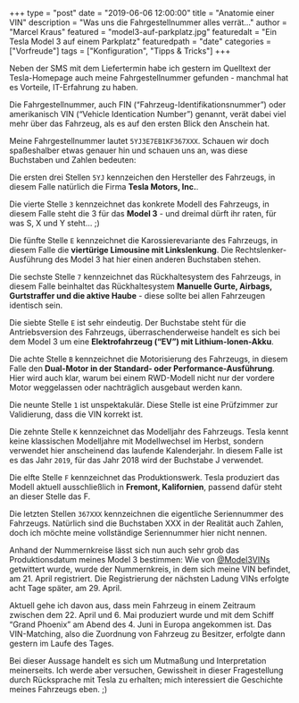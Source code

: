 +++
type = "post"
date = "2019-06-06 12:00:00"
title = "Anatomie einer VIN"
description = "Was uns die Fahrgestellnummer alles verrät…"
author = "Marcel Kraus"
featured = "model3-auf-parkplatz.jpg"
featuredalt = "Ein Tesla Model 3 auf einem Parkplatz"
featuredpath = "date"
categories = ["Vorfreude"]
tags = ["Konfiguration", "Tipps & Tricks"]
+++

Neben der SMS mit dem Liefertermin habe ich gestern im Quelltext der Tesla-Homepage auch meine Fahrgestellnummer gefunden - manchmal hat es Vorteile, IT-Erfahrung zu haben.

Die Fahrgestellnummer, auch FIN (“Fahrzeug-Identifikationsnummer”) oder amerikanisch VIN (“Vehicle Identication Number”) genannt, verät dabei viel mehr über das Fahrzeug, als es auf den ersten Blick den Anschein hat.

Meine Fahrgestellnummer lautet `5YJ3E7EB1KF367XXX`. Schauen wir doch spaßeshalber etwas genauer hin und schauen uns an, was diese Buchstaben und Zahlen bedeuten:

Die ersten drei Stellen `5YJ` kennzeichen den Hersteller des Fahrzeugs, in diesem Falle natürlich die Firma **Tesla Motors, Inc.**.

Die vierte Stelle `3` kennzeichnet das konkrete Modell des Fahrzeugs, in diesem Falle steht die 3 für das **Model 3** - und dreimal dürft ihr raten, für was S, X und Y steht… ;)

Die fünfte Stelle `E` kennzeichnet die Karossierevariante des Fahrzeugs, in diesem Falle die **viertürige Limousine mit Linkslenkung**. Die Rechtslenker-Ausführung des Model 3 hat hier einen anderen Buchstaben stehen.

Die sechste Stelle `7` kennzeichnet das Rückhaltesystem des Fahrzeugs, in diesem Falle beinhaltet das Rückhaltesystem **Manuelle Gurte, Airbags, Gurtstraffer und die aktive Haube** - diese sollte bei allen Fahrzeugen identisch sein.

Die siebte Stelle `E` ist sehr eindeutig. Der Buchstabe steht für die Antriebsversion des Fahrzeugs, überraschenderweise handelt es sich bei dem Model 3 um eine **Elektrofahrzeug (“EV”) mit Lithium-Ionen-Akku**.

Die achte Stelle `B` kennzeichnet die Motorisierung des Fahrzeugs, in diesem Falle den **Dual-Motor in der Standard- oder Performance-Ausführung**. Hier wird auch klar, warum bei einem RWD-Modell nicht nur der vordere Motor weggelassen oder nachträglich ausgebaut werden kann.

Die neunte Stelle `1` ist unspektakulär. Diese Stelle ist eine Prüfzimmer zur Validierung, dass die VIN korrekt ist.

Die zehnte Stelle `K` kennzeichnet das Modelljahr des Fahrzeugs. Tesla kennt keine klassischen Modelljahre mit Modellwechsel im Herbst, sondern verwendet hier anscheinend das laufende Kalenderjahr. In diesem Falle ist es das Jahr `2019`, für das Jahr 2018 wird der Buchstabe J verwendet.

Die elfte Stelle `F` kennzeichnet das Produktionswerk. Tesla produziert das Modell aktuell ausschließlich in **Fremont, Kalifornien**, passend dafür steht an dieser Stelle das F.

Die letzten Stellen `367XXX` kennzeichnen die eigentliche Seriennummer des Fahrzeugs. Natürlich sind die Buchstaben XXX in der Realität auch Zahlen, doch ich möchte meine vollständige Seriennummer hier nicht nennen.

Anhand der Nummernkreise lässt sich nun auch sehr grob das Produktionsdatum meines Model 3 bestimmen: Wie von [@Model3VINs](https://twitter.com/Model3VINs) getwittert wurde, wurde der Nummernkreis, in dem sich meine VIN befindet, am 21. April registriert. Die Registrierung der nächsten Ladung VINs erfolgte acht Tage später, am 29. April.

Aktuell gehe ich davon aus, dass mein Fahrzeug in einem Zeitraum zwischen dem 22. April und 6. Mai produziert wurde und mit dem Schiff “Grand Phoenix” am Abend des 4. Juni in Europa angekommen ist. Das VIN-Matching, also die Zuordnung von Fahrzeug zu Besitzer, erfolgte dann gestern im Laufe des Tages.

Bei dieser Aussage handelt es sich um Mutmaßung und Interpretation meinerseits. Ich werde aber versuchen, Gewissheit in dieser Fragestellung durch Rücksprache mit Tesla zu erhalten; mich interessiert die Geschichte meines Fahrzeugs eben. ;)
